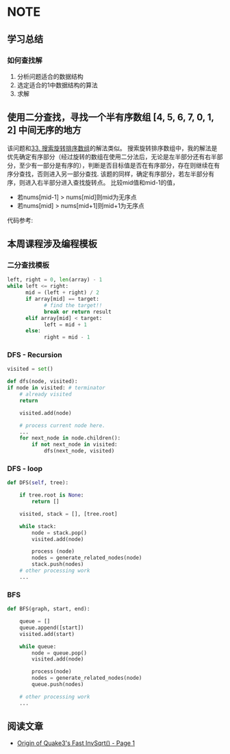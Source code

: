 # NOTE

## 学习总结

### 如何查找解

1. 分析问题适合的数据结构
2. 选定适合的1中数据结构的算法
3. 求解

## 使用二分查找，寻找一个半有序数组 [4, 5, 6, 7, 0, 1, 2] 中间无序的地方

该问题和[33. 搜索旋转排序数组](https://leetcode-cn.com/problems/search-in-rotated-sorted-array/)的解法类似。
搜索旋转排序数组中，我的解法是优先确定有序部分（经过旋转的数组在使用二分法后，无论是左半部分还有右半部分，至少有一部分是有序的），判断是否目标值是否在有序部分，存在则继续在有序分查找，否则进入另一部分查找.
该题的同样，确定有序部分，若左半部分有序，则进入右半部分进入查找旋转点。
比较mid值和mid-1的值，
* 若nums[mid-1] > nums[mid]则mid为无序点
* 若nums[mid] > nums[mid+1]则mid+1为无序点

代码参考:

## 本周课程涉及编程模板

### 二分查找模板

```python
left, right = 0, len(array) - 1 
while left <= right: 
	  mid = (left + right) / 2 
	  if array[mid] == target: 
		    # find the target!! 
		    break or return result 
	  elif array[mid] < target: 
		    left = mid + 1 
	  else: 
		    right = mid - 1
```

### DFS - Recursion
```python
visited = set() 

def dfs(node, visited):
if node in visited: # terminator
	# already visited 
	return 

	visited.add(node) 

	# process current node here. 
	...
	for next_node in node.children(): 
		if not next_node in visited: 
			dfs(next_node, visited)
```
### DFS - loop

```python
def DFS(self, tree): 

	if tree.root is None: 
		return [] 

	visited, stack = [], [tree.root]

	while stack: 
		node = stack.pop() 
		visited.add(node)

		process (node) 
		nodes = generate_related_nodes(node) 
		stack.push(nodes) 
	# other processing work 
	...
```

### BFS 

```python
def BFS(graph, start, end):

	queue = [] 
	queue.append([start]) 
	visited.add(start)

	while queue: 
		node = queue.pop() 
		visited.add(node)

		process(node) 
		nodes = generate_related_nodes(node) 
		queue.push(nodes)

	# other processing work 
	...
```

## 阅读文章

- [Origin of Quake3's Fast InvSqrt() - Page 1](https://www.beyond3d.com/content/articles/8/)